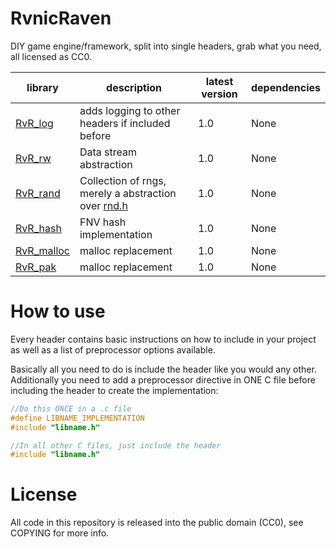 # RvnicRaven

DIY game engine/framework, split into single headers, grab what you need, all licensed as CC0.

|library|description|latest version|dependencies|
|---|---|---|---|
|[RvR_log](headers/RvR_log.h)|adds logging to other headers if included before|1.0|None|
|[RvR_rw](headers/RvR_rw.h)|Data stream abstraction|1.0|None|
|[RvR_rand](headers/RvR_rand.h)|Collection of rngs, merely a abstraction over [rnd.h](https://github.com/mattiasgustavsson/libs)|1.0|None|
|[RvR_hash](headers/RvR_hash.h)|FNV hash implementation|1.0|None|
|[RvR_malloc](headers/RvR_malloc.h)|malloc replacement|1.0|None|
|[RvR_pak](headers/RvR_pak.h)|malloc replacement|1.0|None|

# How to use

Every header contains basic instructions on how to include in your project as well as a list of preprocessor options available. 

Basically all you need to do is include the header like you would any other. Additionally you need to add a preprocessor directive in ONE C file before including the header to create the implementation:

```C
//Do this ONCE in a .c file
#define LIBNAME_IMPLEMENTATION
#include "libname.h"

//In all other C files, just include the header
#include "libname.h"
```

# License

All code in this repository is released into the public domain (CC0), see COPYING for more info.
